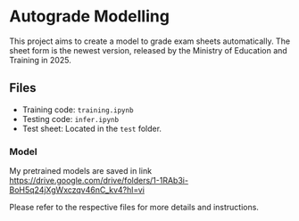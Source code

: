 # Autograde Modelling

This project aims to create a model to grade exam sheets automatically. The sheet form is the newest version, released by the Ministry of Education and Training in 2025.

## Files

- Training code: `training.ipynb`
- Testing code: `infer.ipynb`
- Test sheet: Located in the `test` folder.

### Model
My pretrained models are saved in link https://drive.google.com/drive/folders/1-1RAb3i-BoH5q24jXgWxczqv46nC_kv4?hl=vi

Please refer to the respective files for more details and instructions.
